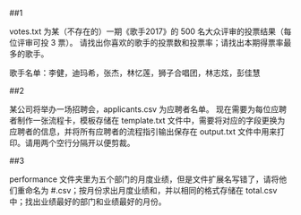 ##1

votes.txt 为某（不存在的）一期《歌手2017》的 500 名大众评审的投票结果（每位评审可投 3 票）。
请找出你喜欢的歌手的投票数和投票率；请找出本期得票率最多的歌手。

歌手名单：李健，迪玛希，张杰，林忆莲，狮子合唱团，林志炫，彭佳慧

##2

某公司将举办一场招聘会，applicants.csv 为应聘者名单。
现在需要为每位应聘者制作一张流程卡，模板存储在 template.txt 文件中，需要将对应的字段更换为应聘者的信息，并将所有应聘者的流程指引输出保存在 output.txt 文件中用来打印。请用两个空行分隔开以便剪裁。

##3

performance 文件夹里为五个部门的月度业绩，但是文件扩展名写错了，请将他们重命名为 #.csv；按月份求出月度业绩和，并以相同的格式存储在 total.csv 中；找出业绩最好的部门和业绩最好的月份。
